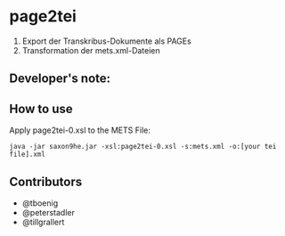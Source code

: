 # page2tei

1. Export der Transkribus-Dokumente als PAGEs
2. Transformation der mets.xml-Dateien

## Developer's note:

## How to use
Apply page2tei-0.xsl to the METS File:

```
java -jar saxon9he.jar -xsl:page2tei-0.xsl -s:mets.xml -o:[your tei file].xml
```

## Contributors
- @tboenig
- @peterstadler
- @tillgrallert
